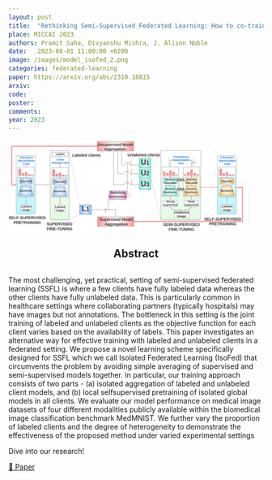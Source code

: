 ```yaml
---
layout: post
title:  "Rethinking Semi-Supervised Federated Learning: How to co-train fully-labeled and fully-unlabeled client imaging data"
place: MICCAI 2023
authors: Pramit Saha, Divyanshu Mishra, J. Alison Noble
date:   2023-08-01 11:00:00 +0200
image: /images/model_isofed_2.png
categories: federated-learning
paper: https://arxiv.org/abs/2310.18815
arxiv:
code: 
poster: 
comments:
year: 2023 
---
```


<style>
@media (max-width: 1000px) {
    .container {
        flex-direction: column;
        align-items: left;
    }
</style>


<div class="container" style="display: flex; align-items: center;">
    <div class="image" style="flex: 1; margin-right: 1cm;">
        <img src="/images/model_isofed_2.png" alt="Image" style="max-width:100%; height:auto;">
    </div>
    <div class="content" style="flex: 1;">
        <h2>Abstract</h2>
        <p>
</p>
    </div>
</div>


The most challenging, yet practical, setting of semi-supervised
federated learning (SSFL) is where a few clients have fully labeled data
whereas the other clients have fully unlabeled data. This is particularly
common in healthcare settings where collaborating partners (typically
hospitals) may have images but not annotations. The bottleneck in this
setting is the joint training of labeled and unlabeled clients as the objective function for each client varies based on the availability of labels.
This paper investigates an alternative way for effective training with labeled and unlabeled clients in a federated setting. We propose a novel
learning scheme specifically designed for SSFL which we call Isolated
Federated Learning (IsoFed) that circumvents the problem by avoiding simple averaging of supervised and semi-supervised models together.
In particular, our training approach consists of two parts - (a) isolated
aggregation of labeled and unlabeled client models, and (b) local selfsupervised pretraining of isolated global models in all clients. We evaluate our model performance on medical image datasets of four different
modalities publicly available within the biomedical image classification
benchmark MedMNIST. We further vary the proportion of labeled clients
and the degree of heterogeneity to demonstrate the effectiveness of the
proposed method under varied experimental settings

Dive into our research!

<a href="https://arxiv.org/abs/2310.18815">&#x1F4C4; Paper</a> 
